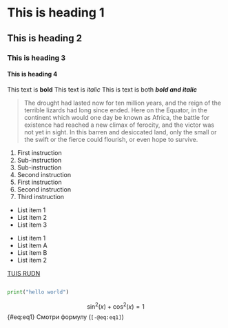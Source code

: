 # This is heading 1
## This is heading 2
### This is heading 3
#### This is heading 4
This text is **bold**
This text is *italic*
This is text is both ***bold and italic***
> The drought had lasted now for ten million years, and the reign of the
terrible lizards had long since ended. Here on the Equator, in the
continent which would one day be known as Africa, the battle for existence
had reached a new climax of ferocity, and the victor was not yet in sight.
In this barren and desiccated land, only the small or the swift or the
fierce could flourish, or even hope to survive.
1. First instruction
1. Sub-instruction
1. Sub-instruction
1. Second instruction
1. First instruction
1. Second instruction
1. Third instruction
* List item 1
* List item 2
* List item 3
- List item 1
- List item A
- List item B
- List item 2

[TUIS RUDN](https://esystem.rudn.ru/ "Необязательная подсказка")

```python

print("hello world")
```

$$
\sin^2 (x) + \cos^2 (x) = 1
$$ {#eq:eq1}
Смотри формулу (`[-@eq:eq1]`)

